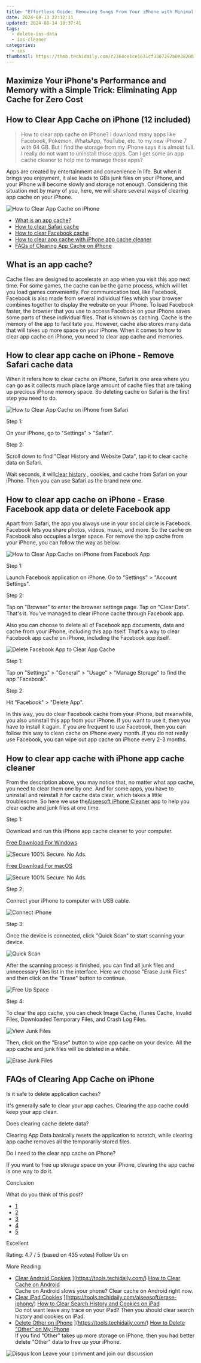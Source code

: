 ```yaml
---
title: "Effortless Guide: Removing Songs From Your iPhone with Minimal Hassle"
date: 2024-08-13 22:12:11
updated: 2024-08-14 10:37:41
tags:
  - delete-ios-data
  - ios-cleaner
categories:
  - ios
thumbnail: https://thmb.techidaily.com/c2364ce1ce1631cf3307292a0e382081e93d8f200b22ab446d3c669b5473d173.jpg
---
```


## Maximize Your iPhone's Performance and Memory with a Simple Trick: Eliminating App Cache for Zero Cost

## How to Clear App Cache on iPhone (12 included)

> How to clear app cache on iPhone? I download many apps like Facebook, Pokemon, WhatsApp, YouTube, etc. to my new iPhone 7 with 64 GB. But I find the storage from my iPhone says it is almost full. I really do not want to uninstall those apps. Can I get some an app cache cleaner to help me to manage those apps?

 Apps are created by entertainment and convenience in life. But when it brings you enjoyment, it also leads to GBs junk files on your iPhone, and your iPhone will become slowly and storage not enough. Considering this situation met by many of you, here, we will share several ways of clearing app cache on your iPhone.

![How to Clear App Cache on iPhone](https://www.aiseesoft.com/images/article/clear-iphone-cache/clear-iphone-cache.jpg)

* [What is an app cache?](https://tools.techidaily.com/)
* [How to clear Safari cache](https://tools.techidaily.com/)
* [How to clear Facebook cache](https://tools.techidaily.com/)
* [How to clear app cache with iPhone app cache cleaner](https://tools.techidaily.com/)
* [FAQs of Clearing App Cache on iPhone](https://tools.techidaily.com/)

## What is an app cache?

 Cache files are designed to accelerate an app when you visit this app next time. For some games, the cache can be the game process, which will let you load games conveniently. For communication tool, like Facebook, Facebook is also made from several individual files which your browser combines together to display the website on your iPhone. To load Facebook faster, the browser that you use to access Facebook on your iPhone saves some parts of these individual files. That is known as caching. Cache is the memory of the app to facilitate you. However, cache also stores many data that will takes up more space on your iPhone. When it comes to how to clear app cache on iPhone, you need to clear app cache and memories.

## How to clear app cache on iPhone - Remove Safari cache data

 When it refers how to clear cache on iPhone, Safari is one area where you can go as it collects much place large amount of cache files that are taking up precious iPhone memory space. So deleting cache on Safari is the first step you need to do.

![How to Clear App Cache on iPhone from Safari](https://www.aiseesoft.com/images/article/clear-iphone-cache/clear-safari-cache-iphone.jpg)

Step 1:

On your iPhone, go to "Settings" > "Safari".

Step 2:

 Scroll down to find "Clear History and Website Data", tap it to clear cache data on Safari.

 Wait seconds, it will[clear history](https://tools.techidaily.com/) , cookies, and cache from Safari on your iPhone. Then you can use Safari as the brand new one.

## How to clear app cache on iPhone - Erase Facebook app data or delete Facebook app

 Apart from Safari, the app you always use in your social circle is Facebook. Facebook lets you share photos, videos, music, and more. So the cache on Facebook also occupies a larger space. For remove the app cache from your iPhone, you can follow the way as below:

![How to Clear App Cache on iPhone from Facebook App](https://www.aiseesoft.com/images/article/clear-iphone-cache/clear-facebook-cache-iphone.jpg)

Step 1:

 Launch Facebook application on iPhone. Go to "Settings" > "Account Settings".

Step 2:

 Tap on "Browser" to enter the browser settings page. Tap on "Clear Data". That's it. You've managed to clear iPhone cache through Facebook app.

 Also you can choose to delete all of Facebook app documents, data and cache from your iPhone, including this app itself. That's a way to clear Facebook app cache on iPhone, including the Facebook app itself.

![Delete Facebook App to Clear App Cache](https://www.aiseesoft.com/images/article/clear-iphone-cache/delete-facebook-app.jpg)

Step 1:

 Tap on "Settings" > "General" > "Usage" > "Manage Storage" to find the app "Facebook".

Step 2:

Hit "Facebook" > "Delete App".

 In this way, you do clear Facebook cache from your iPhone, but meanwhile, you also uninstall this app from your iPhone. If you want to use it, then you have to install it again. If you are frequent to use Facebook, then you can follow this way to clean cache on iPhone every month. If you do not really use Facebook, you can wipe out app cache on iPhone every 2-3 months.

## How to clear app cache with iPhone app cache cleaner

 From the description above, you may notice that, no matter what app cache, you need to clear them one by one. And for some apps, you have to uninstall and reinstall it for cache data clear, which takes a little troublesome. So here we use the[Aiseesoft iPhone Cleaner](https://tools.techidaily.com/aiseesoft/iphone-cleaner/) app to help you clear cache and junk files at one time.

Step 1:

 Download and run this iPhone app cache cleaner to your computer.

[Free Download For Windows](https://secure.2checkout.com/order/cart.php?PRODS=34015782&QTY=1&AFFILIATE=108875)

![Secure](https://www.aiseesoft.com/images/product/secure.svg) 100% Secure. No Ads.

[Free Download For macOS](https://secure.2checkout.com/order/cart.php?PRODS=35345930&QTY=1&AFFILIATE=108875)

![Secure](https://www.aiseesoft.com/images/product/secure.svg) 100% Secure. No Ads.

Step 2:

Connect your iPhone to computer with USB cable.

![Connect iPhone](https://www.aiseesoft.com/images/iphone-cleaner/connect-iphone.jpg)

Step 3:

 Once the device is connected, click "Quick Scan" to start scanning your device.

![Quick Scan](https://www.aiseesoft.com/images/iphone-cleaner/quick-scan.jpg)

 After the scanning process is finished, you can find all junk files and unnecessary files list in the interface. Here we choose "Erase Junk Files" and then click on the "Erase" button to continue.

![Free Up Space](https://www.aiseesoft.com/images/iphone-cleaner/free-up-space.jpg)

Step 4:

 To clear the app cache, you can check Image Cache, iTunes Cache, Invalid Files, Downloaded Temporary Files, and Crash Log Files.

![View Junk Files](https://www.aiseesoft.com/images/iphone-cleaner/view-junk-files.jpg)

 Then, click on the "Erase" button to wipe app cache on your device. All the app cache and junk files will be deleted in a while.

![Erase Junk Files](https://www.aiseesoft.com/images/iphone-cleaner/erase-junk-files.jpg)

## FAQs of Clearing App Cache on iPhone

Is it safe to delete application caches?

 It's generally safe to clear your app caches. Clearing the app cache could keep your app clean.

Does clearing cache delete data?

 Clearing App Data basically resets the application to scratch, while clearing app cache removes all the temporarily stored files.

Do I need to the clear app cache on iPhone?

 If you want to free up storage space on your iPhone, clearing the app cache is one way to do it.

Conclusion

What do you think of this post?

* [1](https://tools.techidaily.com/)
* [2](https://tools.techidaily.com/)
* [3](https://tools.techidaily.com/)
* [4](https://tools.techidaily.com/)
* [5](https://tools.techidaily.com/)

Excellent

Rating: 4.7 / 5 (based on 435 votes) Follow Us on [](https://www.facebook.com/aiseesoft) [](https://twitter.com/AiseesoftStudio) [](https://www.youtube.com/c/aiseesoft)

More Reading

* [Clear Android Cookies](https://www.aiseesoft.com/images/more-reading/clear-cache-android-s.jpg) ](https://tools.techidaily.com/) [How to Clear Cache on Android](https://tools.techidaily.com/)  
 Cache on Android slows your phone? Clear cache on Android right now.
* [Clear iPad Cookies](https://www.aiseesoft.com/images/more-reading/clear-ipad-history-and-cookies-s.jpg) ](https://tools.techidaily.com/aiseesoft/erase-iphone/) [How to Clear Search History and Cookies on iPad](https://tools.techidaily.com/aiseesoft/erase-iphone/)  
 Do not want leave any trace on your iPad? Then you should clear search history and cookies on iPad.
* [Delete Other on iPhone](https://www.aiseesoft.com/images/more-reading/other-s.jpg) ](https://tools.techidaily.com/) [How to Delete "Other" on My iPhone](https://tools.techidaily.com/)  
 If you find "Other" takes up more storage on iPhone, then you had better delete "Other" data to free up your iPhone.

![Disqus Icon](https://www.aiseesoft.com/images/article/disqus-icon.png) Leave your comment and join our discussion

<ins class="adsbygoogle"
     style="display:block"
     data-ad-format="autorelaxed"
     data-ad-client="ca-pub-7571918770474297"
     data-ad-slot="1223367746"></ins>



<ins class="adsbygoogle"
     style="display:block"
     data-ad-client="ca-pub-7571918770474297"
     data-ad-slot="8358498916"
     data-ad-format="auto"
     data-full-width-responsive="true"></ins>
